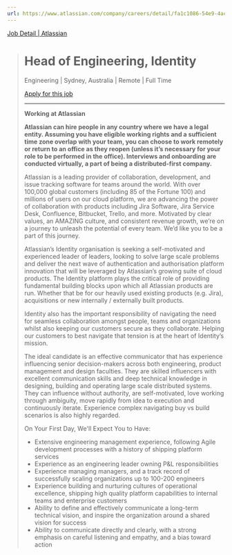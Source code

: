 ```yaml
---
url: https://www.atlassian.com/company/careers/detail/fa1c1086-54e9-4ac1-a7de-4e0162454968
---
```

[Job Detail | Atlassian](https://www.atlassian.com/company/careers/detail/fa1c1086-54e9-4ac1-a7de-4e0162454968)  
  

> # Head of Engineering, Identity
> 
> Engineering | Sydney, Australia | Remote | Full Time
> 
> [Apply for this job](https://jobs.lever.co/atlassian/fa1c1086-54e9-4ac1-a7de-4e0162454968/apply)
> 
> ---
> 
> **Working at Atlassian**
> 
> **Atlassian can hire people in any country where we have a legal entity. Assuming you have eligible working rights and a sufficient time zone overlap with your team, you can choose to work remotely or return to an office as they reopen (unless it’s necessary for your role to be performed in the office). Interviews and onboarding are conducted virtually, a part of being a distributed-first company.**
> 
> Atlassian is a leading provider of collaboration, development, and issue tracking software for teams around the world. With over 100,000 global customers (including 85 of the Fortune 100) and millions of users on our cloud platform, we are advancing the power of collaboration with products including Jira Software, Jira Service Desk, Confluence, Bitbucket, Trello, and more. Motivated by clear values, an AMAZING culture, and consistent revenue growth, we’re on a journey to unleash the potential of every team. We’d like you to be a part of this journey.
> 
> Atlassian’s Identity organisation is seeking a self-motivated and experienced leader of leaders, looking to solve large scale problems and deliver the next wave of authentication and authorisation platform innovation that will be leveraged by Atlassian’s growing suite of cloud products. The Identity platform plays the critical role of providing fundamental building blocks upon which all Atlassian products are run. Whether that be for our heavily used existing products (e.g. Jira), acquisitions or new internally / externally built products.
> 
> Identity also has the important responsibility of navigating the need for seamless collaboration amongst people, teams and organizations whilst also keeping our customers secure as they collaborate. Helping our customers to best navigate that tension is at the heart of Identity’s mission.
> 
> The ideal candidate is an effective communicator that has experience influencing senior decision-makers across both engineering, product management and design faculties. They are skilled influencers with excellent communication skills and deep technical knowledge in designing, building and operating large scale distributed systems. They can influence without authority, are self-motivated, love working through ambiguity, move rapidly from idea to execution and continuously iterate. Experience complex navigating buy vs build scenarios is also highly regarded.
> 
> On Your First Day, We'll Expect You to Have:
> 
> -   Extensive engineering management experience, following Agile development processes with a history of shipping platform services
> -   Experience as an engineering leader owning P&L responsibilities
> -   Experience managing managers, and a track record of successfully scaling organizations up to 100-200 engineers
> -   Experience building and nurturing cultures of operational excellence, shipping high quality platform capabilities to internal teams and enterprise customers
> -   Ability to define and effectively communicate a long-term technical vision, and inspire the organization around a shared vision for success
> -   Ability to communicate directly and clearly, with a strong emphasis on careful listening and empathy, and a bias toward action